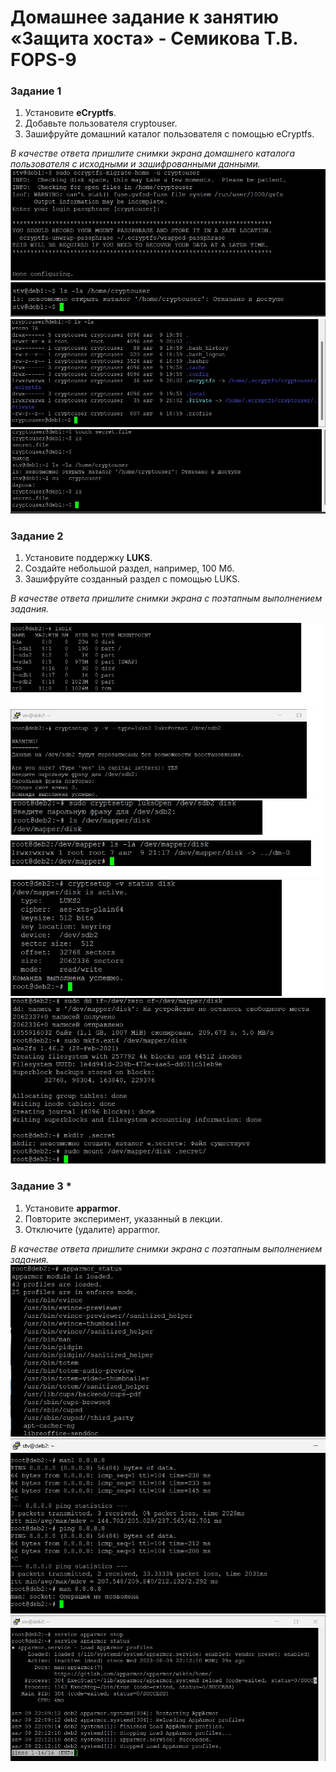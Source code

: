 # Домашнее задание к занятию  «Защита хоста» - Семикова Т.В. FOPS-9

### Задание 1

1. Установите **eCryptfs**.
2. Добавьте пользователя cryptouser.
3. Зашифруйте домашний каталог пользователя с помощью eCryptfs.
   
*В качестве ответа  пришлите снимки экрана домашнего каталога пользователя с исходными и зашифрованными данными.*
![alt text](https://github.com/SemikovaTV/hw_host_crypt/blob/main/0.jpg)
![alt text](https://github.com/SemikovaTV/hw_host_crypt/blob/main/1.jpg)
![alt text](https://github.com/SemikovaTV/hw_host_crypt/blob/main/2.jpg)
![alt text](https://github.com/SemikovaTV/hw_host_crypt/blob/main/3.jpg)

### Задание 2

1. Установите поддержку **LUKS**.
2. Создайте небольшой раздел, например, 100 Мб.
3. Зашифруйте созданный раздел с помощью LUKS.

*В качестве ответа пришлите снимки экрана с поэтапным выполнением задания.*

![alt text](https://github.com/SemikovaTV/hw_host_crypt/blob/main/4.jpg)
![alt text](https://github.com/SemikovaTV/hw_host_crypt/blob/main/5.jpg)
![alt text](https://github.com/SemikovaTV/hw_host_crypt/blob/main/6.jpg)
![alt text](https://github.com/SemikovaTV/hw_host_crypt/blob/main/7.jpg)
![alt text](https://github.com/SemikovaTV/hw_host_crypt/blob/main/8.jpg)
![alt text](https://github.com/SemikovaTV/hw_host_crypt/blob/main/9.jpg)

### Задание 3 *

1. Установите **apparmor**.
2. Повторите эксперимент, указанный в лекции.
3. Отключите (удалите) apparmor.


*В качестве ответа пришлите снимки экрана с поэтапным выполнением задания.*
![alt text](https://github.com/SemikovaTV/hw_host_crypt/blob/main/11.jpg)
![alt text](https://github.com/SemikovaTV/hw_host_crypt/blob/main/10.jpg)
![alt text](https://github.com/SemikovaTV/hw_host_crypt/blob/main/12.jpg)

